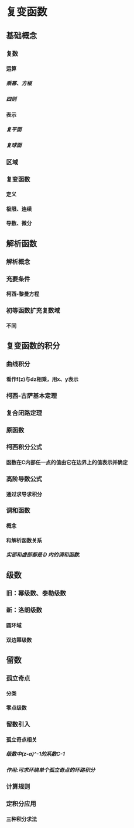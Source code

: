 #  复变函数
##  基础概念
###  复数
####  运算
#####  乘幂、方根
#####  四则
####  表示
#####  复平面
#####  复球面
###  区域
###  复变函数
####  定义
####  极限、连续
####  导数、微分
##  解析函数
###  解析概念
###  充要条件
####  柯西-黎曼方程
###  初等函数扩充复数域
####  不同
##  复变函数的积分
###  曲线积分
####  看作f(z)与dz相乘，用x、y表示
###  柯西-古萨基本定理
###  复合闭路定理
###  原函数
###  柯西积分公式
####  函数在C内部任一点的值由它在边界上的值表示并确定
###  高阶导数公式
####  通过求导求积分
###  调和函数
####  概念
####  和解析函数关系
#####  实部和虚部都是 D 内的调和函数.
##  级数
###  旧：幂级数、泰勒级数
###  新：洛朗级数
####  圆环域
####  双边幂级数
##  留数
###  孤立奇点
####  分类
####  零点级数
###  留数引入
####  孤立奇点相关
#####  级数中(z-a)^-1的系数C-1
#####  作用:可求环绕单个孤立奇点的环路积分
###  计算规则
###  定积分应用
####  三种积分求法
